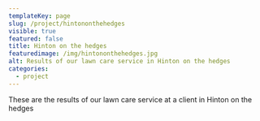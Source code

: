 ```yaml
---
templateKey: page
slug: /project/hintononthehedges
visible: true
featured: false
title: Hinton on the hedges
featuredimage: /img/hintononthehedges.jpg
alt: Results of our lawn care service in Hinton on the hedges
categories:
  - project
---
```


These are the results of our lawn care service at a client in Hinton on the
hedges
